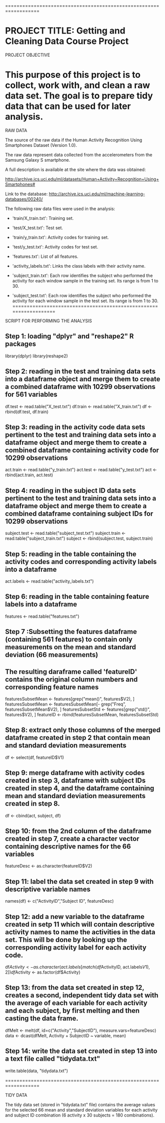 ==================================================================

PROJECT TITLE: Getting and Cleaning Data Course Project
==================================================================

PROJECT OBJECTIVE

This purpose of this project is to  collect, work with, and clean a raw data set. The goal is to prepare tidy data that can be used for later analysis.
==================================================================

RAW DATA

The source of the raw data if the Human Activity Recognition Using Smartphones Dataset (Version 1.0). 

The raw data represent data collected from the accelerometers from the Samsung Galaxy S smartphone. 

A full description is available at the site where the data was obtained: 

http://archive.ics.uci.edu/ml/datasets/Human+Activity+Recognition+Using+Smartphones#

Link to the database: http://archive.ics.uci.edu/ml/machine-learning-databases/00240/

The following raw data files were used in the analysis:

- 'train/X_train.txt': Training set.

- 'test/X_test.txt': Test set.

- 'train/y_train.txt': Activity codes for training set.

- 'test/y_test.txt': Activity codes for test set.

- 'features.txt': List of all features.

- 'activity_labels.txt': Links the class labels with their activity name.

- 'subject_train.txt': Each row identifies the subject who performed the activity for each window sample in the training set. Its range is from 1 to 30.

- 'subject_test.txt': Each row identifies the subject who performed the activity for each window sample in the test set. Its range is from 1 to 30.
==================================================================

SCRIPT FOR PERFORMING THE ANALYSIS

## Step 1: loading "dplyr" and "reshape2" R packages 

library(dplyr)
library(reshape2)

## Step 2: reading in the test and training data sets into a dataframe object and merge them to create a combined dataframe with 10299 observations for 561 variables

df.test <- read.table("X_test.txt")
df.train <- read.table("X_train.txt")
df <- rbind(df.test, df.train)

## Step 3: reading in the activity code data sets pertinent to the test and training data sets into a dataframe object and merge them to create a combined dataframe containing activity code for 10299 observations

act.train <- read.table("y_train.txt")
act.test <- read.table("y_test.txt")
act <- rbind(act.train, act.test)

## Step 4: reading in the subject ID data sets pertinent to the test and training data sets into a dataframe object and merge them to create a combined dataframe containing subject IDs for 10299 observations

subject.test <- read.table("subject_test.txt")
subject.train <- read.table("subject_train.txt")
subject <- rbind(subject.test, subject.train)

## Step 5: reading in the table containing the activity codes and corresponding activity labels into a dataframe

act.labels <- read.table("activity_labels.txt")

## Step 6: reading in the table containing feature labels into a dataframe

features <- read.table("features.txt")

## Step 7 :Subsetting the features dataframe (containing 561 features) to contain only measurements on the mean and standard deviation (66 measurements)
## 	   The resulting daraframe called 'featureID' contains the original column numbers and corresponding feature names 

featuresSubsetMean <- features[grep("mean()", features$V2), ]
featuresSubsetMean <- featuresSubsetMean[- grep("Freq", featuresSubsetMean$V2), ]
featuresSubsetStd <- features[grep("std()", features$V2), ]
featureID <- rbind(featuresSubsetMean, featuresSubsetStd)

## Step 8: extract only those columns of the merged dataframe created in step 2 that contain mean and standard deviation measurements

df <- select(df, featureID$V1)

## Step 9: merge dataframe with activity codes created in step 3, dataframe with subject IDs created in step 4, and the dataframe containing mean and standard deviation measurements created in step 8. 

df <- cbind(act, subject, df)

## Step 10: from the 2nd column of the dataframe created in step 7, create a character vector containing descriptive names for the 66 variables

featureDesc <- as.character(featureID$V2)

## Step 11: label the data set created in step 9 with descriptive variable names 

names(df) <- c("ActivityID","Subject ID", featureDesc)

## Step 12: add a new variable to the dataframe created in setp 11 which will contain descriptive activity names to name the activities in the data set. This will be done by looking up the corresponding activity label for each activity code.

df$Activity <- as.character(act.labels[match(df$ActivityID, act.labels$V1), 2])
df$Activity <- as.factor(df$Activity)

## Step 13: from the data set created in step 12, creates a second, independent tidy data set with the average of each variable for each activity and each subject, by first melting and then casting the data frame. 

dfMelt <- melt(df, id=c("Activity","SubjectID"), measure.vars=featureDesc)
data <- dcast(dfMelt, Activity + SubjectID ~ variable, mean)

## Step 14: write the data set created in step 13 into a text file called "tidydata.txt"

write.table(data, "tidydata.txt")

==================================================================

TIDY DATA

The tidy data set (stored in "tidydata.txt" file) contains the average values for the selected 66 mean and standard deviation variables for each activity and subject ID combination (6 activity x 30 subjects = 180 combinations).

